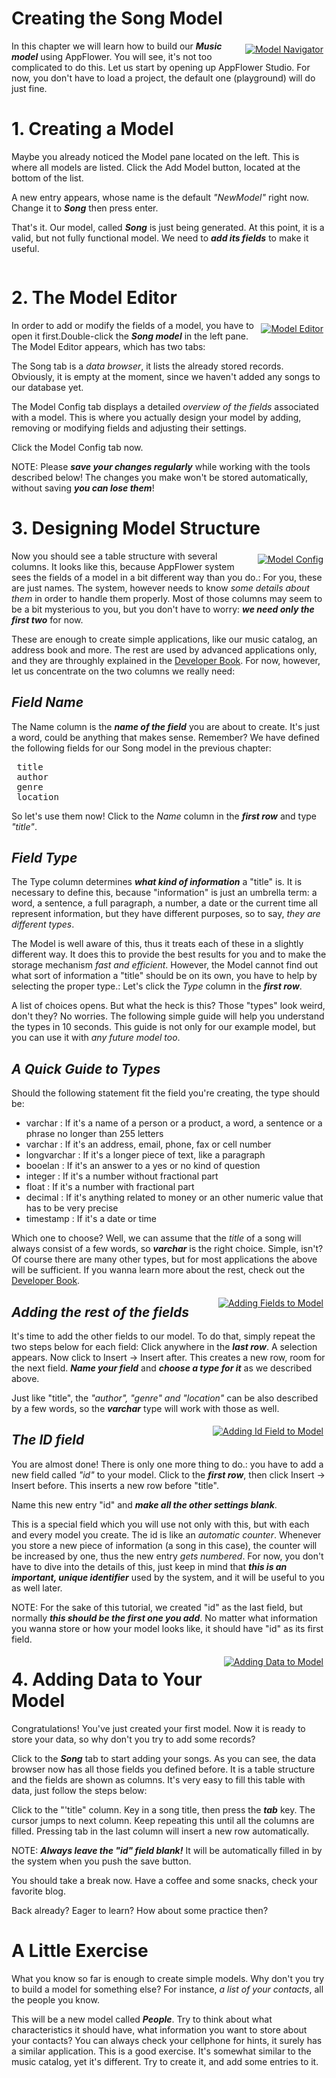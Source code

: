 # Creating the Song Model
<div class="image_medium" style="float:right;"><a href="/uploads/book/model/01_models.png" rel="prettyPhoto" title=""><img alt="Model Navigator" src="/uploads/book/model/01_models.png" hspace="5" vspace="5"></a></div> 

In this chapter we will learn how to build our ***Music model*** using AppFlower.
You will see, it's not too complicated to do this. Let us start by opening up AppFlower Studio. For now, you don't have to load a project, the default one (playground) will do just fine. 

# 1. Creating a Model

Maybe you already noticed the Model pane located on the left. This is where all models are listed. Click the Add Model button, located at the bottom of the list. 

A new entry appears, whose name is the default _"NewModel"_ right now. Change it to ***Song*** then press enter. 

That's it. Our model, called ***Song*** is just being generated.  At this point, it is a valid, but not fully functional model. We need to ***add its fields*** to make it useful. 

<div style="clear:both;"></div>

# 2. The Model Editor
<div class="image_medium" style="float:right;"><a href="/uploads/book/model/02_model_grid.png" rel="prettyPhoto" title=""><img alt="Model Editor" src="/uploads/book/model/02_model_grid.png" hspace="5" vspace="5"></a></div> 

In order to add or modify the fields of a model, you have to open it first.Double-click the ***Song model*** in the left pane. The Model Editor appears, which has two tabs:

The Song tab is a _data browser_, it lists the already stored records. Obviously, it is empty at the moment, since we haven't added any songs to our database yet.

The Model Config tab displays a detailed _overview of the fields_ associated with a model. This is where you actually design your model by adding, removing or modifying fields and adjusting their settings. 

Click the Model Config tab now.

NOTE: Please ***save your changes regularly*** while working with the tools described below! The changes you make won't be stored automatically, without saving ***you can lose them***!

# 3. Designing Model Structure

<div class="image_medium" style="float:right;"><a href="/uploads/book/model/03_model_config.png" rel="prettyPhoto" title=""><img alt="Model Config" src="/uploads/book/model/03_model_config.png" hspace="5" vspace="5"></a></div> 

Now you should see a table structure with several columns. It looks like this, because AppFlower system sees the fields of a model in a bit different way than you do.: For you, these are just names. The system, however needs to know _some details about them_ in order to handle them properly. Most of those columns may seem to be a bit mysterious to you, but you don't have to worry: ***we need only the first two*** for now. 

These are enough to create simple applications, like our music catalog, an address book and more. The rest are used by advanced applications only, and they are throughly explained in the <a href="http://www.appflower.com/doc/1_1/devbook" >Developer Book</a>. For now, however, let us concentrate on the two columns we really need:


## ***Field Name*** 


The Name column is the ***name of the field*** you are about to create. It's just a word, could be anything that makes sense. Remember? We have defined the following fields for our Song model in the previous chapter:

<pre>
 title
 author
 genre
 location
</pre>	

So let's use them now! Click to the _Name_ column in the ***first row*** and type _"title"_.


## ***Field Type***

The Type column determines ***what kind of information*** a "title" is.  It is necessary to define this, because "information" is just an umbrella term: a word, a sentence, a full paragraph, a number, a date or the current time all represent information, but they have different purposes, so to say, _they are different types_.

The Model is well aware of this, thus it treats each of these in a slightly different way.  It does this to provide the best results for you and to make the storage mechanism _fast and efficient_. However, the Model cannot find out what sort of information a "title" should be on its own, you have to help by selecting the proper type.: Let's click the _Type_ column in the ***first row***.

A list of choices opens. But what the heck is this? Those "types" look weird, don't they? No worries. The following simple guide will help you understand the types in 10 seconds. This guide is not only for our example model, but you can use it with _any future model too_.

## ***A Quick Guide to Types***

Should the following statement fit the field you're creating, the type should be:


 - varchar : If it's a name of a person or a product, a word, a sentence or a phrase no longer than 255 letters
 - varchar : If it's an address, email, phone, fax or cell number
 - longvarchar : If it's a longer piece of text, like a paragraph
 - booelan : If it's an answer to a yes or no kind of question
 - integer : If it's a number without fractional part
 - float : If it's a number with fractional part
 - decimal : If it's anything related to money or an other numeric value that has to be very precise
 - timestamp : If it's a date or time


Which one to choose? Well, we can assume that the _title_ of a song will always consist of a few words, so ***varchar*** is the right choice. Simple, isn't? Of course there are many other types, but for most applications the above will be sufficient. If you wanna learn more about the rest, check out the <a href="http://www.appflower.com/doc/1_1/devbook" >Developer Book</a>.

<div class="image_medium" style="float:right;"><a href="/uploads/book/model/04_model_config_with_fields.png" rel="prettyPhoto" title=""><img alt="Adding Fields to Model" src="/uploads/book/model/04_model_config_with_fields.png" hspace="5" vspace="5"></a></div> 


## ***Adding the rest of the fields***

It's time to add the other fields to our model. To do that, simply repeat the two steps below for each field: Click anywhere in the ***last row***. A selection appears. Now click to Insert -> Insert after. This creates a new row, room for the next field. ***Name your field*** and ***choose a type for it*** as we described above.

Just like "title", the _"author", "genre" and "location"_ can be also described by a few words, so the ***varchar*** type will work with those as well.

<div class="image_medium" style="float:right;"><a href="/uploads/book/model/05_model_config_with_field_id.png" rel="prettyPhoto" title=""><img alt="Adding Id Field to Model" src="/uploads/book/model/05_model_config_with_field_id.png" hspace="5" vspace="5"></a></div>

## ***The ID field***

You are almost done! There is only one more thing to do.: you have to add a new field called _"id"_ to your model.  Click to the ***first row***, then click Insert -> Insert before. This inserts a new row before "title". 

Name this new entry "id" and ***make all the other settings blank***.

This is a special field which you will use not only with this, but with each and every model you create. The id is like an _automatic counter_. Whenever you store a new piece of information (a song in this case), the counter will be increased by one, thus the new entry _gets numbered_. For now, you don't have to dive into the details of this, just keep in mind that ***this is an important, unique identifier*** used by the system, and it will be useful to you as well later.

NOTE: For the sake of this tutorial, we created "id" as the last field, but normally ***this should be the first one you add***. No matter what information you wanna store or how your model looks like, it should have "id" as its first field.

<div class="image_medium" style="float:right;"><a href="/uploads/book/model/06_model_grid_entering_data.png" rel="prettyPhoto" title=""><img alt="Adding Data to Model" src="/uploads/book/model/06_model_grid_entering_data.png" hspace="5" vspace="5"></a></div> 

# 4. Adding Data to Your Model

Congratulations! You've just created your first model. Now it is ready to store your data, so why don't you try to add some records? 

Click to the ***Song*** tab to start adding your songs. As you can see, the data browser now has all those fields you defined before. It is a table structure and the fields are shown as columns. It's very easy to fill this table with data, just follow the steps below:

Click to the "'title" column. Key in a song title, then press the ***tab*** key. The cursor jumps to next column. Keep repeating this until all the columns are filled. Pressing tab in the last column will insert a new row automatically.

NOTE: ***Always leave the "id" field blank!*** It will be automatically filled in by the system when you push the save button.

You should take a break now. Have a coffee and some snacks, check your favorite blog. 

Back already? Eager to learn? How about some practice then?

# A Little Exercise

What you know so far is enough to create simple models. Why don't you try to build a model for something else? For instance, _a list of your contacts_, all the people you know. 


This will be a new model called ***People***. Try to think about what characteristics it should have, what information you want to store about your contacts? You can always check your cellphone for hints, it surely has a similar application. This is a good exercise. It's somewhat similar to the music catalog, yet it's different. Try to create it, and add some entries to it.
